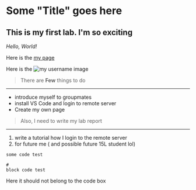 # Some "Title" goes here
## This is my first lab. I'm so exciting
*Hello, World!*

Here is the [my page](https://giantdwarfren.github.io/cse15l-lab-reports/) 

Here is the ![my username image]("username.png")

> There are **Few** things to do
---
- introduce myself to groupmates
- install VS Code and login to remote server
- Create my own page

> Also, I need to write my lab report
---
1. write a tutorial how I login to the remote server
2. for future me ( and possible future 15L student lol)

`some code test`
```
#
block code test 
```
Here it should not belong to the code box
